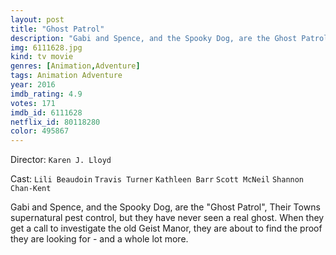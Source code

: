```yaml
---
layout: post
title: "Ghost Patrol"
description: "Gabi and Spence, and the Spooky Dog, are the Ghost Patrol, Their Towns supernatural pest control, but they have never seen a real ghost. When they get a call to investigate the old Geist Manor, they are about to find the proof they are looking for - and a whole lot more..."
img: 6111628.jpg
kind: tv movie
genres: [Animation,Adventure]
tags: Animation Adventure 
year: 2016
imdb_rating: 4.9
votes: 171
imdb_id: 6111628
netflix_id: 80118280
color: 495867
---
```

Director: `Karen J. Lloyd`  

Cast: `Lili Beaudoin` `Travis Turner` `Kathleen Barr` `Scott McNeil` `Shannon Chan-Kent` 

Gabi and Spence, and the Spooky Dog, are the "Ghost Patrol", Their Towns supernatural pest control, but they have never seen a real ghost. When they get a call to investigate the old Geist Manor, they are about to find the proof they are looking for - and a whole lot more.